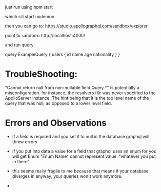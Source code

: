 just run using npm start

which sill start nodemon.

then you can go to:
https://studio.apollographql.com/sandbox/explorer

point to sandbox:
http://localhost:4000/

and run query:

query ExampleQuery {
    users {
    id
    name
    age
    nationality
    }
}

# TroubleShooting:

"Cannot return null from non-nullable field Query.*"
is potentially a misconfiguration. 
for instance, the resolvers file was never specified to
the ApolloServer instance. 
The hint being that it is the top level name of the query that was null, 
as opposed to a lower level field.

# Errors and Observations

- if a field is required and you set it to null in the database
graphql will throw errors

- if you put into data a value for a field 
that graphql uses an enum for you will get
Enum "Enum Name" cannot represent value: "whatever you put in there"

- this seems really fragile to me because that means if your database diverges in anyway, your queries won't work anymore.

- 
